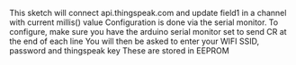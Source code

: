 This sketch will connect api.thingspeak.com and update field1 in a channel with current millis() value
Configuration is done via the serial monitor. To configure, make sure you 
have the arduino serial monitor set to send CR at the end of each line
You will then be asked to enter your WIFI SSID, password and thingspeak key
These are stored in EEPROM
